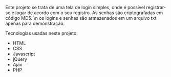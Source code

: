 Este projeto se trata de uma tela de login simples, onde é possível registrar-se e logar de acordo com o seu registro.
As senhas são criptografadas em código MD5. \n os logins e senhas são armazenados em um arquivo txt apenas para demonstração.

Tecnologias usadas neste projeto:
- HTML
- CSS
- Javascript
- jQuery
- Ajax
- PHP
